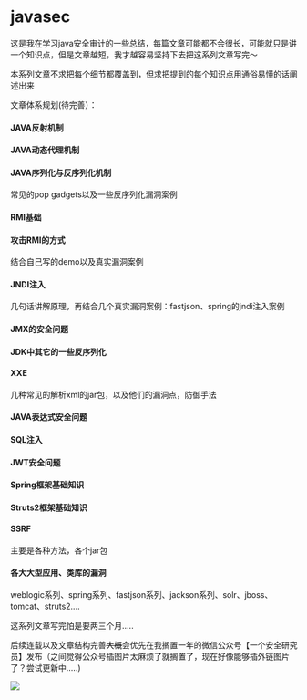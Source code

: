 # javasec
这是我在学习java安全审计的一些总结，每篇文章可能都不会很长，可能就只是讲一个知识点，但是文章越短，我才越容易坚持下去把这系列文章写完～

本系列文章不求把每个细节都覆盖到，但求把提到的每个知识点用通俗易懂的话阐述出来

文章体系规划(待完善）：
#### JAVA反射机制
#### JAVA动态代理机制
#### JAVA序列化与反序列化机制
常见的pop gadgets以及一些反序列化漏洞案例
#### RMI基础
#### 攻击RMI的方式
结合自己写的demo以及真实漏洞案例
#### JNDI注入

几句话讲解原理，再结合几个真实漏洞案例：fastjson、spring的jndi注入案例
#### JMX的安全问题

#### JDK中其它的一些反序列化

#### XXE

几种常见的解析xml的jar包，以及他们的漏洞点，防御手法

#### JAVA表达式安全问题

#### SQL注入

#### JWT安全问题

#### Spring框架基础知识

#### Struts2框架基础知识

#### SSRF
主要是各种方法，各个jar包

#### 各大大型应用、类库的漏洞

weblogic系列、spring系列、fastjson系列、jackson系列、solr、jboss、tomcat、struts2....


这系列文章写完怕是要两三个月.....

后续连载以及文章结构完善~~大概~~会优先在我搁置一年的微信公众号【一个安全研究员】发布（之间觉得公众号插图片太麻烦了就搁置了，现在好像能够插外链图片了？尝试更新中.....)


![](wechat.png)


